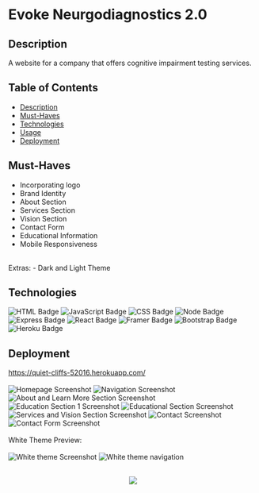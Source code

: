 # Evoke Neurgodiagnostics 2.0

## Description
A website for a company that offers cognitive impairment testing services. 

## Table of Contents
- [Description](#description)  
- [Must-Haves](#must-haves) 
- [Technologies](#technologies)   
- [Usage](#usage) 
- [Deployment](#deployment)

## Must-Haves
- Incorporating logo 
- Brand Identity
- About Section
- Services Section
- Vision Section
- Contact Form 
- Educational Information
- Mobile Responsiveness
<br/>
Extras:
- Dark and Light Theme

## Technologies
![HTML Badge](https://img.shields.io/badge/HTML5-E34F26?style=for-the-badge&logo=html5&logoColor=white "")
![JavaScript Badge](https://img.shields.io/badge/JavaScript-323330?style=for-the-badge&logo=javascript&logoColor=F7DF1E "")
![CSS Badge](https://img.shields.io/badge/CSS3-1572B6?style=for-the-badge&logo=css3&logoColor=white "")
![Node Badge](https://img.shields.io/badge/Node.js-339933?style=for-the-badge&logo=nodedotjs&logoColor=white "")
![Express Badge](https://img.shields.io/badge/Express.js-000000?style=for-the-badge&logo=express&logoColor=white "")
![React Badge](https://img.shields.io/badge/React-20232A?style=for-the-badge&logo=react&logoColor=61DAFB)
![Framer Badge](https://img.shields.io/badge/Framer-black?style=for-the-badge&logo=framer&logoColor=blue)
![Bootstrap Badge](https://img.shields.io/badge/Bootstrap-563D7C?style=for-the-badge&logo=bootstrap&logoColor=white)
![Heroku Badge](https://img.shields.io/badge/Heroku-430098?style=for-the-badge&logo=heroku&logoColor=white)

## Deployment
https://quiet-cliffs-52016.herokuapp.com/
<br/>
<br/>
![Homepage Screenshot](https://user-images.githubusercontent.com/100331647/220978002-185fdd8a-3d43-43d0-a5c6-026ff28013fd.png)
![Navigation Screenshot](https://user-images.githubusercontent.com/100331647/220978024-eea23dea-2b10-489b-865a-653755ea44cc.png)
![About and Learn More Section Screenshot](https://user-images.githubusercontent.com/100331647/220978022-457ded9f-686b-4eee-8a44-5bf551a03948.png)
![Education Section 1 Screenshot](https://user-images.githubusercontent.com/100331647/220978019-9a9c3617-1c88-4def-9b90-95fd4b30a5f4.png)
![Educational Section Screenshot](https://user-images.githubusercontent.com/100331647/220978016-6a767598-60b9-4e7f-9024-4c519fa182b4.png)
![Services and Vision Section Screenshot](https://user-images.githubusercontent.com/100331647/220978028-32fea86a-c582-4ec0-a137-26ddb6cb36bb.png)
![Contact Screenshot](https://user-images.githubusercontent.com/100331647/220978012-86abb534-9a49-4cc6-bb8a-ea385a5fe383.png)
![Contact Form Screenshot](https://user-images.githubusercontent.com/100331647/220978026-1e0a0dc4-b868-43b1-a8d4-c950b77f713f.png)
<br/>
<br/>
White Theme Preview:
<br/>
<br/>
![White theme Screenshot](https://user-images.githubusercontent.com/100331647/220981756-d7ad3571-4328-4241-b435-8d70c5440fa6.png)
![White theme navigation](https://user-images.githubusercontent.com/100331647/220982893-75c0780f-c824-45e9-963f-93084492fee7.png)

<br/>  
<div style="text-align:center">
    <a href="https://www.buymeacoffee.com/vnessamaldB" target="_blank" style="display: inline-block;">
        <img 
            src="https://img.shields.io/badge/Donate-Buy%20Me%20A%20Coffee-orange.svg?style=flat-square&logo=buymeacoffee" 
            />
        </a></div>
<br />